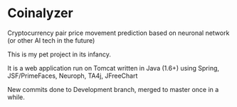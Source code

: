 Coinalyzer
==========

Cryptocurrency pair price movement prediction based on neuronal network (or other AI tech in the future)

This is my pet project in its infancy.

It is a web application run on Tomcat written in Java (1.6+) using Spring, JSF/PrimeFaces, Neuroph, TA4j, JFreeChart

New commits done to Development branch, merged to master once in a while.
